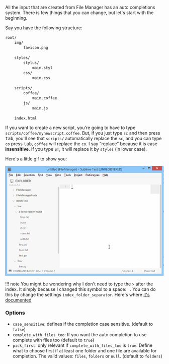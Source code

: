 All the input that are created from File Manager has an auto completions system. There is few things that you can change, but let's start with the beginning.

Say you have the following structure:

```
root/
    img/
        favicon.png

    styles/
        stylus/
            main.styl
        css/
            main.css

    scripts/
        coffee/
            main.coffee
        js/
            main.js

    index.html
```

If you want to create a new script, you're going to have to type `scripts/coffee/mynewscript.coffee`. But, if you just type `sc` and then press <kbd>tab</kbd>, you'll see that `scripts/` automatically replace the `sc`, and you can type `co` press <kbd>tab</kbd>, `coffee` will replace the `co`. I say <q>replace</q> because it is case **insensitive**. If you type `ST`, it will replace it by `styles` (in lower case).

Here's a little gif to show you:

![FileManager: auto completion](imgs/auto-completion.gif)

!!! note
    You might be wondering why I don't need to type the `>` after the index. It simply because I
    changed this symbol to a space: ` `. You can do this by change the settings
    `index_folder_separator`. Here's where [it's documented][index_folder_separator]

### Options

- `case_sensitive`: defines if the completion case sensitive. (default to `false`)
- `complete_with_files_too`: If you want the auto completion to use complete with files too (default to `true`)
- `pick_first`: only relevant if `complete_with_files_too` is `true`. Define what to choose first if at least one folder and one file are available for completion. The valid values: `files`, `folders` or `null`. (default to `folders`)

[index_folder_separator]: http://127.0.0.1:8000/commands/#changing-the-symbol

